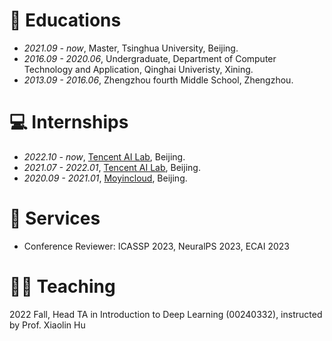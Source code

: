 # 📖 Educations
- *2021.09 - now*, Master, Tsinghua University, Beijing.
- *2016.09 - 2020.06*, Undergraduate, Department of Computer Technology and Application, Qinghai Univeristy, Xining.
- *2013.09 - 2016.06*, Zhengzhou fourth Middle School, Zhengzhou.

# 💻 Internships
- *2022.10 - now*, [Tencent AI Lab](https://ai.tencent.com/), Beijing.
- *2021.07 - 2022.01*, [Tencent AI Lab](https://ai.tencent.com/), Beijing.
- *2020.09 - 2021.01*, [Moyincloud](https://enjoymusic.ai/), Beijing.

# 🏁 Services
- Conference Reviewer: ICASSP 2023, NeuralPS 2023, ECAI 2023

# 🧑‍🏫 Teaching
2022 Fall, Head TA in Introduction to Deep Learning (00240332), instructed by Prof. Xiaolin Hu
